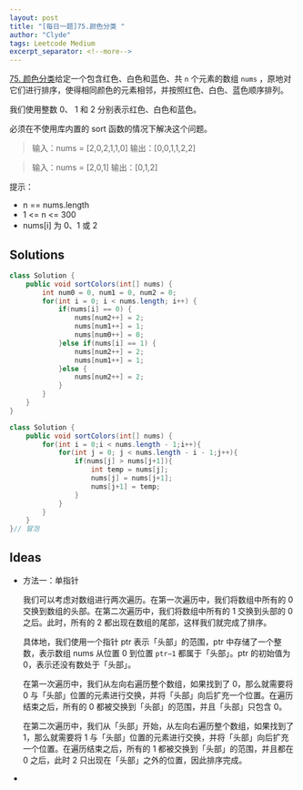 ```yaml
---
layout: post
title: "[每日一题]75.颜色分类 "
author: "Clyde"
tags: Leetcode Medium
excerpt_separator: <!--more-->
---
```


[75. 颜色分类](https://leetcode.cn/problems/sort-colors/)给定一个包含红色、白色和蓝色、共 `n` 个元素的数组 `nums` ，原地对它们进行排序，使得相同颜色的元素相邻，并按照红色、白色、蓝色顺序排列。<!--more-->

我们使用整数 0、 1 和 2 分别表示红色、白色和蓝色。

必须在不使用库内置的 sort 函数的情况下解决这个问题。

>  输入：nums = [2,0,2,1,1,0]
>  输出：[0,0,1,1,2,2]


>输入：nums = [2,0,1]
>输出：[0,1,2]


提示：

- n == nums.length
- 1 <= n <= 300
- nums[i] 为 0、1 或 2


##  Solutions


```java
class Solution {
    public void sortColors(int[] nums) {
        int num0 = 0, num1 = 0, num2 = 0;
        for(int i = 0; i < nums.length; i++) {
            if(nums[i] == 0) {
                nums[num2++] = 2;
                nums[num1++] = 1;
                nums[num0++] = 0;
            }else if(nums[i] == 1) {
                nums[num2++] = 2;
                nums[num1++] = 1;
            }else {
                nums[num2++] = 2;
            }
        }
    }
}
```

```java
class Solution {
    public void sortColors(int[] nums) {
        for(int i = 0;i < nums.length - 1;i++){
            for(int j = 0; j < nums.length - i - 1;j++){
                if(nums[j] > nums[j+1]){
                    int temp = nums[j];
                    nums[j] = nums[j+1];
                    nums[j+1] = temp;
                }
            }
        }
    }
}// 冒泡
```

##  Ideas

- 方法一：单指针
  
  我们可以考虑对数组进行两次遍历。在第一次遍历中，我们将数组中所有的 0 交换到数组的头部。在第二次遍历中，我们将数组中所有的 1 交换到头部的 0 之后。此时，所有的 2 都出现在数组的尾部，这样我们就完成了排序。
  
  具体地，我们使用一个指针 ptr 表示「头部」的范围，ptr 中存储了一个整数，表示数组 nums 从位置 0 到位置 `ptr−1` 都属于「头部」。ptr 的初始值为 0，表示还没有数处于「头部」。
  
  在第一次遍历中，我们从左向右遍历整个数组，如果找到了 0，那么就需要将 0 与「头部」位置的元素进行交换，并将「头部」向后扩充一个位置。在遍历结束之后，所有的 0 都被交换到「头部」的范围，并且「头部」只包含 0。
  
  在第二次遍历中，我们从「头部」开始，从左向右遍历整个数组，如果找到了 1，那么就需要将 1 与「头部」位置的元素进行交换，并将「头部」向后扩充一个位置。在遍历结束之后，所有的 1 都被交换到「头部」的范围，并且都在 0 之后，此时 2 只出现在「头部」之外的位置，因此排序完成。
  
- 
  
  

